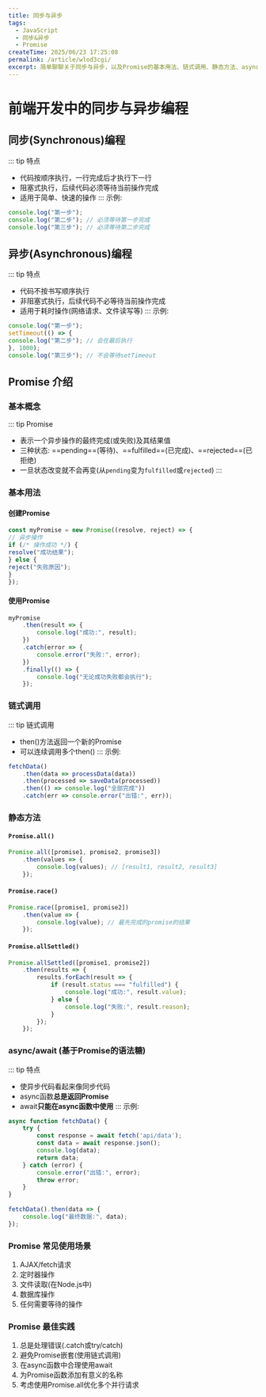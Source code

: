 ```yaml
---
title: 同步与异步
tags:
  - JavaScript
  - 同步&异步
  - Promise
createTime: 2025/06/23 17:25:08
permalink: /article/wlod3cgi/
excerpt: 简单聊聊关于同步与异步，以及Promise的基本用法、链式调用、静态方法、async/await。
---
```

# 前端开发中的同步与异步编程

## 同步(Synchronous)编程
::: tip 特点
- 代码按顺序执行，一行完成后才执行下一行
- 阻塞式执行，后续代码必须等待当前操作完成
- 适用于简单、快速的操作
:::
示例:
```js
console.log("第一步");
console.log("第二步"); // 必须等待第一步完成
console.log("第三步"); // 必须等待第二步完成
```

## 异步(Asynchronous)编程

::: tip 特点
- 代码不按书写顺序执行
- 非阻塞式执行，后续代码不必等待当前操作完成
- 适用于耗时操作(网络请求、文件读写等)
:::
示例:
```js
console.log("第一步");
setTimeout(() => {
console.log("第二步"); // 会在最后执行
}, 1000);
console.log("第三步"); // 不会等待setTimeout
```

## Promise 介绍

### 基本概念
::: tip Promise
- 表示一个异步操作的最终完成(或失败)及其结果值
- 三种状态: ==pending==(等待)、==fulfilled==(已完成)、==rejected==(已拒绝)
- 一旦状态改变就不会再变(从`pending`变为`fulfilled`或`rejected`)
:::
### 基本用法

#### 创建Promise
```js
const myPromise = new Promise((resolve, reject) => {
// 异步操作
if (/* 操作成功 */) {
resolve("成功结果");
} else {
reject("失败原因");
}
});
```

#### 使用Promise
```js
myPromise
    .then(result => {
        console.log("成功:", result);
    })
    .catch(error => {
        console.error("失败:", error);
    })
    .finally(() => {
        console.log("无论成功失败都会执行");
    });
```

### 链式调用
::: tip 链式调用
- then()方法返回一个新的Promise
- 可以连续调用多个then()
:::
示例:
```js
fetchData()
    .then(data => processData(data))
    .then(processed => saveData(processed))
    .then(() => console.log("全部完成"))
    .catch(err => console.error("出错:", err));
```
### 静态方法

#### `Promise.all()` <Badge text="等待所有Promise完成,如果有一个失败，立即拒绝" type="tip"/>
```js
Promise.all([promise1, promise2, promise3])
    .then(values => {
        console.log(values); // [result1, result2, result3]
    });
```

#### `Promise.race()` <Badge text="返回最先完成(无论成功失败)的Promise结果" type="warning"/>

```js
Promise.race([promise1, promise2])
    .then(value => {
        console.log(value); // 最先完成的promise的结果
    });
```

#### `Promise.allSettled()` <Badge text="等待所有Promise完成,无论成功失败" type="danger"/>

```js
Promise.allSettled([promise1, promise2])
    .then(results => {
        results.forEach(result => {
            if (result.status === "fulfilled") {
                console.log("成功:", result.value);
            } else {
                console.log("失败:", result.reason);
            }
        });
    });
```

### async/await (基于Promise的语法糖)

::: tip 特点
- 使异步代码看起来像同步代码
- async函数**总是返回Promise**
- await**只能在async函数中使用**
:::
示例:
```js
async function fetchData() {
    try {
        const response = await fetch('api/data');
        const data = await response.json();
        console.log(data);
        return data;
    } catch (error) {
        console.error("出错:", error);
        throw error;
    }
}
    
fetchData().then(data => {
    console.log("最终数据:", data);
});
```

### Promise 常见使用场景
1. AJAX/fetch请求
2. 定时器操作
3. 文件读取(在Node.js中)
4. 数据库操作
5. 任何需要等待的操作

### Promise 最佳实践
1. 总是处理错误(.catch或try/catch)
2. 避免Promise嵌套(使用链式调用)
3. 在async函数中合理使用await
4. 为Promise函数添加有意义的名称
5. 考虑使用Promise.all优化多个并行请求